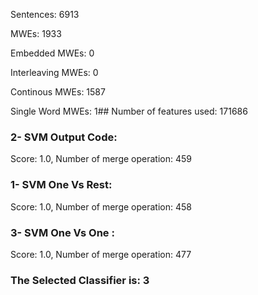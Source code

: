Sentences: 6913

MWEs: 1933

Embedded MWEs: 0

Interleaving MWEs: 0

Continous MWEs: 1587

Single Word MWEs: 1## Number of features used: 171686

### 2- SVM Output Code: 
Score: 1.0, Number of merge operation: 459
### 1- SVM One Vs Rest: 
Score: 1.0, Number of merge operation: 458
### 3- SVM One Vs One : 
Score: 1.0, Number of merge operation: 477
### The Selected Classifier is: 3
